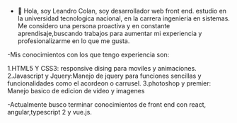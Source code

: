 - 👋 Hola, soy Leandro Colan, soy desarrollador web front end. estudio en la universidad tecnologica nacional, en la carrera ingenieria en sistemas.
Me considero una persona proactiva y en constante aprendisaje,buscando trabajos para aumentar mi experiencia y profesionalizarme en lo que me gusta.

-Mis conocimientos con los que tengo experiencia son:

1.HTML5 Y CSS3: responsive dising para moviles y animaciones.
2.Javascript y Jquery:Manejo de jquery para funciones sencillas  y funcionalidades como el acordeon o carrusel.
3.photoshop y premier: Manejo basico de edicion de video y imagenes 

-Actualmente busco terminar conocimientos de front end con react, angular,typescript 2 y vue.js.

